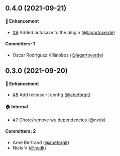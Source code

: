 
## 0.4.0 (2021-09-21)

#### :rocket: Enhancement
* [#9](https://github.com/lblod/ember-rdfa-editor-besluit-type-plugin/pull/9) Added autosave to the plugin ([@lagartoverde](https://github.com/lagartoverde))

#### Committers: 1
- Oscar Rodriguez Villalobos ([@lagartoverde](https://github.com/lagartoverde))


## 0.3.0 (2021-09-20)

#### :rocket: Enhancement
* [#8](https://github.com/lblod/ember-rdfa-editor-besluit-type-plugin/pull/8) Add release-it config ([@abeforgit](https://github.com/abeforgit))

#### :house: Internal
* [#7](https://github.com/lblod/ember-rdfa-editor-besluit-type-plugin/pull/7) Chore/remove wu dependencies ([@nvdk](https://github.com/nvdk))

#### Committers: 2
- Arne Bertrand ([@abeforgit](https://github.com/abeforgit))
- Niels V ([@nvdk](https://github.com/nvdk))

